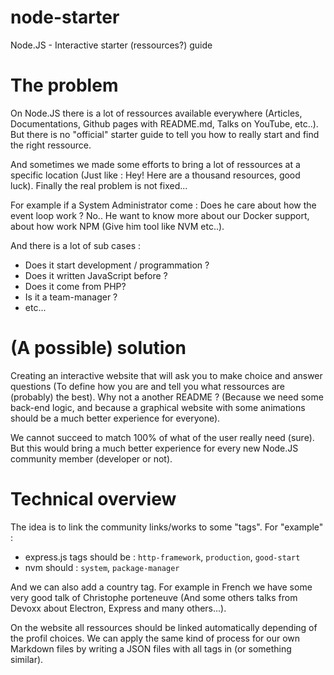 # node-starter
Node.JS - Interactive starter (ressources?) guide 

# The problem

On Node.JS there is a lot of ressources available everywhere (Articles, Documentations, Github pages with README.md, Talks on YouTube, etc..). But there is no "official" starter guide to tell you how to really start and find the right ressource.

And sometimes we made some efforts to bring a lot of ressources at a specific location (Just like : Hey! Here are a thousand resources, good luck). Finally the real problem is not fixed...

For example if a System Administrator come : Does he care about how the event loop work ? No.. He want to know more about our Docker support, about how work NPM (Give him tool like NVM etc..).

And there is a lot of sub cases : 

- Does it start development / programmation ?
- Does it written JavaScript before ?
- Does it come from PHP?
- Is it a team-manager ?
- etc... 

# (A possible) solution

Creating an interactive website that will ask you to make choice and answer questions (To define how you are and tell you what ressources are (probably) the best). Why not a another README ? (Because we need some back-end logic, and because a graphical website with some animations should be a much better experience for everyone). 

We cannot succeed to match 100% of what of the user really need (sure). But this would bring a much better experience for every new Node.JS community member (developer or not).

# Technical overview

The idea is to link the community links/works to some "tags". For "example" : 

- express.js tags should be : `http-framework`, `production`, `good-start`
- nvm should : `system`, `package-manager`

And we can also add a country tag. For example in French we have some very good talk of Christophe porteneuve (And some others talks from Devoxx about Electron, Express and many others...). 

On the website all ressources should be linked automatically depending of the profil choices. We can apply the same kind of process for our own Markdown files by writing a JSON files with all tags in (or something similar). 
